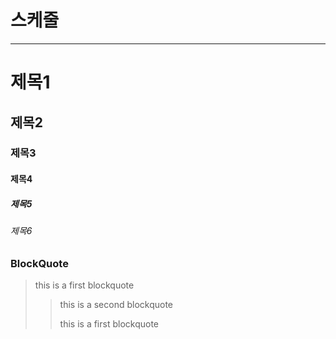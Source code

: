 # 스케줄

---

# 제목1

## 제목2

### 제목3

#### 제목4

##### 제목5

###### 제목6

### BlockQuote

> this is a first blockquote
>
> > this is a second blockquote
> >
> > this is a first blockquote

